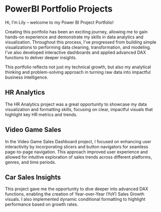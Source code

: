 # PowerBI Portfolio Projects

Hi, I’m Lily – welcome to my Power BI Project Portfolio!

Creating this portfolio has been an exciting journey, allowing me to gain hands-on experience and demonstrate my skills in data analytics and visualization. Throughout this process, I’ve progressed from building simple visualizations to performing data cleaning, transformation, and modeling. I've also developed interactive dashboards and applied advanced DAX functions to deliver deeper insights.

This portfolio reflects not just my technical growth, but also my analytical thinking and problem-solving approach in turning raw data into impactful business intelligence.

## HR Analytics

The HR Analytics project was a great opportunity to showcase my data visualization and formatting skills, focusing on clear, impactful visuals that highlight key HR metrics and trends.

## Video Game Sales

In the Video Game Sales Dashboard project, I focused on enhancing user interactivity by incorporating slicers and button navigators for seamless page-to-page navigation. This approach improved user experience and allowed for intuitive exploration of sales trends across different platforms, genres, and time periods.

## Car Sales Insights

This project gave me the opportunity to dive deeper into advanced DAX functions, enabling the creation of Year-over-Year (YoY) Sales Growth visuals. I also implemented dynamic conditional formatting to highlight performance based on growth rates.
